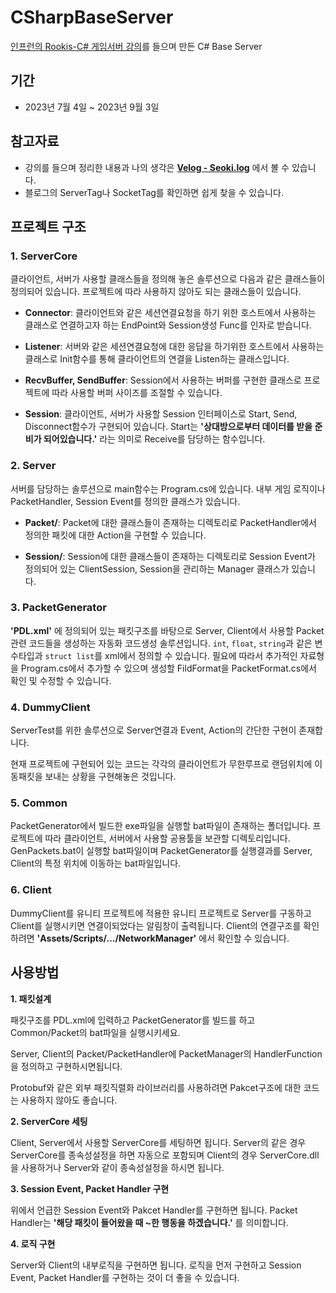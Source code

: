 # CSharpBaseServer
[인프런의 Rookis-C# 게임서버 강의](https://www.inflearn.com/course/%EC%9C%A0%EB%8B%88%ED%8B%B0-mmorpg-%EA%B0%9C%EB%B0%9C-part4/dashboard)를 들으며 만든 C# Base Server

## 기간
* 2023년 7월 4일 ~ 2023년 9월 3일

## 참고자료
* 강의를 들으며 정리한 내용과 나의 생각은 **[Velog - Seoki.log](https://velog.io/@pkoi5088)** 에서 볼 수 있습니다.
* 블로그의 ServerTag나 SocketTag를 확인하면 쉽게 찾을 수 있습니다.

## 프로젝트 구조
### 1. ServerCore

클라이언트, 서버가 사용할 클래스들을 정의해 놓은 솔루션으로 다음과 같은 클래스들이 정의되어 있습니다. 프로젝트에 따라 사용하지 않아도 되는 클래스들이 있습니다.

* **Connector**: 클라이언트와 같은 세션연결요청을 하기 위한 호스트에서 사용하는 클래스로 연결하고자 하는 EndPoint와 Session생성 Func를 인자로 받습니다.

* **Listener**: 서버와 같은 세션연결요청에 대한 응답을 하기위한 호스트에서 사용하는 클래스로 Init함수를 통해 클라이언트의 연결을 Listen하는 클래스입니다.

* **RecvBuffer, SendBuffer**: Session에서 사용하는 버퍼를 구현한 클래스로 프로젝트에 따라 사용할 버퍼 사이즈를 조절할 수 있습니다.

* **Session**: 클라이언트, 서버가 사용할 Session 인터페이스로 Start, Send, Disconnect함수가 구현되어 있습니다. Start는 **'상대방으로부터 데이터를 받을 준비가 되어있습니다.'** 라는 의미로 Receive를 담당하는 함수입니다.

### 2. Server
서버를 담당하는 솔루션으로 main함수는 Program.cs에 있습니다. 내부 게임 로직이나 PacketHandler, Session Event를 정의한 클래스가 있습니다.

* **Packet/**: Packet에 대한 클래스들이 존재하는 디렉토리로 PacketHandler에서 정의한 패킷에 대한 Action을 구현할 수 있습니다.

* **Session/**: Session에 대한 클래스들이 존재하는 디렉토리로 Session Event가 정의되어 있는 ClientSession, Session을 관리하는 Manager 클래스가 있습니다.

### 3. PacketGenerator

**'PDL.xml'** 에 정의되어 있는 패킷구조를 바탕으로 Server, Client에서 사용할 Packet관련 코드들을 생성하는 자동화 코드생성 솔루션입니다. `int`, `float`, `string`과 같은 변수타입과 `struct list`를 xml에서 정의할 수 있습니다. 필요에 따라서 추가적인 자료형을 Program.cs에서 추가할 수 있으며 생성할 FildFormat을 PacketFormat.cs에서 확인 및 수정할 수 있습니다.

### 4. DummyClient
ServerTest를 위한 솔루션으로 Server연결과 Event, Action의 간단한 구현이 존재합니다.

현재 프로젝트에 구현되어 있는 코드는 각각의 클라이언트가 무한루프로 랜덤위치에 이동패킷을 보내는 상황을 구현해놓은 것입니다.

### 5. Common
PacketGenerator에서 빌드한 exe파일을 실행할 bat파일이 존재하는 폴더입니다. 프로젝트에 따라 클라이언트, 서버에서 사용할 공용툴을 보관할 디렉토리입니다. GenPackets.bat이 실행할 bat파일이며 PacketGenerator를 실행결과를 Server, Client의 특정 위치에 이동하는 bat파일입니다.

### 6. Client
DummyClient를 유니티 프로젝트에 적용한 유니티 프로젝트로 Server를 구동하고 Client를 실행시키면 연결이되었다는 알림창이 출력됩니다. Client의 연결구조를 확인하려면 **'Assets/Scripts/.../NetworkManager'** 에서 확인할 수 있습니다.

## 사용방법

**1. 패킷설계**

패킷구조를 PDL.xml에 입력하고 PacketGenerator를 빌드를 하고 Common/Packet의 bat파일을 실행시키세요.

Server, Client의 Packet/PacketHandler에 PacketManager의 HandlerFunction을 정의하고 구현하시면됩니다.

Protobuf와 같은 외부 패킷직렬화 라이브러리를 사용하려면 Pakcet구조에 대한 코드는 사용하지 않아도 좋습니다.

**2. ServerCore 세팅**

Client, Server에서 사용할 ServerCore를 세팅하면 됩니다. Server의 같은 경우 ServerCore를 종속성설정을 하면 자동으로 포함되며 Client의 경우 ServerCore.dll을 사용하거나 Server와 같이 종속성설정을 하시면 됩니다.

**3. Session Event, Packet Handler 구현**

위에서 언급한 Session Event와 Pakcet Handler를 구현하면 됩니다. Packet Handler는 **'해당 패킷이 들어왔을 때 ~한 행동을 하겠습니다.'** 를 의미합니다.

**4. 로직 구현**

Server와 Client의 내부로직을 구현하면 됩니다. 로직을 먼저 구현하고 Session Event, Packet Handler를 구현하는 것이 더 좋을 수 있습니다.

